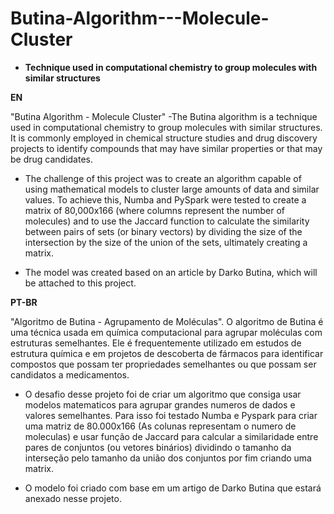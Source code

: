 # Butina-Algorithm---Molecule-Cluster
- **Technique used in computational chemistry to group molecules with similar structures**

**EN**

"Butina Algorithm - Molecule Cluster" -The Butina algorithm is a technique used in computational chemistry to group molecules with similar structures. It is commonly employed in chemical structure studies and drug discovery projects to identify compounds that may have similar properties or that may be drug candidates.

- The challenge of this project was to create an algorithm capable of using mathematical models to cluster large amounts of data and similar values. To achieve this, Numba and PySpark were tested to create a matrix of 80,000x166 (where columns represent the number of molecules) and to use the Jaccard function to calculate the similarity between pairs of sets (or binary vectors) by dividing the size of the intersection by the size of the union of the sets, ultimately creating a matrix.

 - The model was created based on an article by Darko Butina, which will be attached to this project.

**PT-BR**

"Algoritmo de Butina - Agrupamento de Moléculas". O algoritmo de Butina é uma técnica usada em química computacional para agrupar moléculas com estruturas semelhantes. Ele é frequentemente utilizado em estudos de estrutura química e em projetos de descoberta de fármacos para identificar compostos que possam ter propriedades semelhantes ou que possam ser candidatos a medicamentos.

- O desafio desse projeto foi de criar um algoritmo que consiga usar modelos matematicos para agrupar grandes numeros de dados e valores semelhantes. Para isso foi testado Numba e Pyspark para criar uma matriz de 80.000x166 (As colunas representam o numero de moleculas) e usar função de Jaccard para calcular a similaridade entre pares de conjuntos (ou vetores binários) dividindo o tamanho da interseção pelo tamanho da união dos conjuntos por fim criando uma matrix.

- O modelo foi criado com base em um artigo de Darko Butina que estará anexado nesse projeto.

